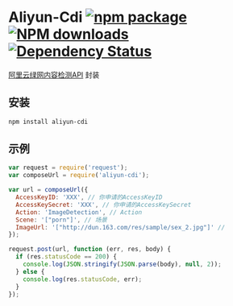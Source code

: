 # Aliyun-Cdi [![npm package](https://img.shields.io/npm/v/aliyun-cdi.svg?style=flat-square)](https://www.npmjs.org/package/aliyun-cdi) [![NPM downloads](https://img.shields.io/npm/dm/aliyun-cdi.svg?style=flat-square)](https://npmjs.org/package/aliyun-cdi) [![Dependency Status](https://david-dm.org/zhujun24/aliyun-cdi.svg?style=flat-square)](https://david-dm.org/zhujun24/aliyun-cdi)

[阿里云绿网内容检测API](https://help.aliyun.com/document_detail/28427.html) 封装

## 安装

```bash
npm install aliyun-cdi
```

## 示例

```js
var request = require('request');
var composeUrl = require('aliyun-cdi');

var url = composeUrl({
  AccessKeyID: 'XXX', // 你申请的AccessKeyID
  AccessKeySecret: 'XXX', // 你申请的AccessKeySecret
  Action: 'ImageDetection', // Action
  Scene: '["porn"]', // 场景
  ImageUrl: '["http://dun.163.com/res/sample/sex_2.jpg"]' // 
});

request.post(url, function (err, res, body) {
  if (res.statusCode == 200) {
    console.log(JSON.stringify(JSON.parse(body), null, 2));
  } else {
    console.log(res.statusCode, err);
  }
});
```
